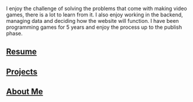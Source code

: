 I enjoy the challenge of solving the problems that come with making video games, there is a lot to learn from it. I also enjoy working in the backend, managing data and deciding how the website will function. I have been programming games for 5 years and enjoy the process up to the publish phase.

## [Resume](/documents/resume-francisco-marrero.pdf)
## [Projects](/projects/)
## [About Me](/about-me)

